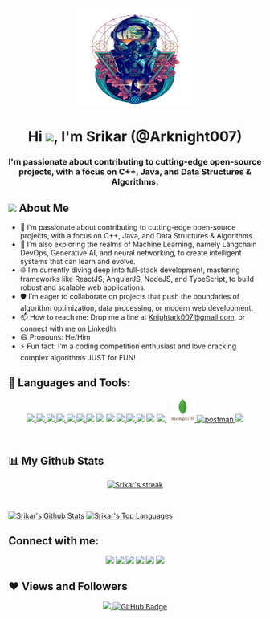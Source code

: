 <div align="center">
    <a href="#">
        <img width="50%" src="https://raw.githubusercontent.com/Arknight007/nonepic/main/68747470733a2f2f7777772e636f72656c647261772e636f6d2f7374617469632f636467732f696d616765732f6c6561726e2f67756964652d746f2d766563746f722d64657369676e2f63686f6f73696e672d766563746f722d736f6674776172652f69.png" style="max-height: 200px;" />
    </a>
</div>


<h1 align="center">Hi <img src="https://raw.githubusercontent.com/MartinHeinz/MartinHeinz/master/wave.gif" width="30px">, I'm Srikar (@Arknight007)</h1>
<h3 align="center">I'm passionate about contributing to cutting-edge open-source projects, with a focus on C++, Java, and Data Structures & Algorithms.</h3>

## <img src="https://img.icons8.com/?size=40&id=rjxhc5dkiDUM&format=png&color=000000"/> About Me

- 👀 I’m passionate about contributing to cutting-edge open-source projects, with a focus on C++, Java, and Data Structures & Algorithms.
- 🤖 I’m also exploring the realms of Machine Learning, namely Langchain DevOps, Generative AI, and neural networking, to create intelligent systems that can learn and evolve.
- 🌐 I’m currently diving deep into full-stack development, mastering frameworks like ReactJS, AngularJS, NodeJS, and TypeScript, to build robust and scalable web applications.
- 🛡️ I’m eager to collaborate on projects that push the boundaries of algorithm optimization, data processing, or modern web development.
- 📫 How to reach me: Drop me a line at [Knightark007@gmail.com](mailto:Knightark007@gmail.com), or connect with me on [LinkedIn](https://www.linkedin.com/in/srikar-molahalli-b4b530284/).
- 😄 Pronouns: He/Him
- ⚡ Fun fact: I’m a coding competition enthusiast and love cracking complex algorithms JUST for FUN!

## 🚀 Languages and Tools:

<p align="center"> 
    <a href="https://spring.io/projects/spring-boot" target="_blank"> <img src="https://img.icons8.com/?size=50&id=GLDz2wTcYtlm&format=png&color=000000"/> </a> 
    <a href="https://developer.mozilla.org/en-US/docs/Web/JavaScript" target="_blank"> <img src="https://img.icons8.com/?size=50&id=108784&format=png&color=000000"/> </a> 
	<a href="https://developer.mozilla.org/en-US/docs/Web/JavaScript" target="_blank"> <img src="https://img.icons8.com/?size=50&id=wpZmKzk11AzJ&format=png&color=000000"/> </a> 
    <a href="https://www.w3.org/html/" target="_blank"> <img src="https://img.icons8.com/color/50/000000/html-5.png"/> </a> 
    <a href="https://www.w3schools.com/css/" target="_blank"> <img src="https://img.icons8.com/color/50/000000/css3.png"/> </a>
		<a href="https://www.w3schools.com/css/" target="_blank"> <img src="https://img.icons8.com/?size=50&id=x7XMNGh2vdqA&format=png&color=000000"/> </a> 
	<a href="https://www.w3schools.com/css/" target="_blank"> <img src="https://img.icons8.com/?size=50&id=j9DnICNnlhGk&format=png&color=000000"/></a>
	<a href="https://www.w3schools.com/css/" target="_blank"> <img src="https://img.icons8.com/?size=50&id=13679&format=png&color=000000"/></a>
	<a href="https://www.w3schools.com/css/" target="_blank"> <img src="https://img.icons8.com/?size=50&id=rY6agKizO9eb&format=png&color=000000"/></a> 
    <a href="https://getbootstrap.com" target="_blank"> <img src="https://img.icons8.com/?size=50&id=g9mmSxx3SwAI&format=png&color=000000"/> </a>
	<a href="https://getbootstrap.com" target="_blank"> <img src="https://img.icons8.com/?size=50&id=r2OarXWQc7B6&format=png&color=FFFFFF"/> </a> 
	<a href="https://getbootstrap.com" target="_blank"> <img src="https://img.icons8.com/?size=50&id=kg46nzoJrmTR&format=png&color=FFFFFF"/></a>
	<a href="https://getbootstrap.com" target="_blank"> <img src="https://img.icons8.com/?size=50&id=123603&format=png&color=000000"/></a>
    <a style="padding-right:8px;" href="https://nodejs.org" target="_blank"> <img src="https://img.icons8.com/?size=50&id=hsPbhkOH4FMe&format=png&color=000000"/> </a> 
    <a href="https://www.mongodb.com/" target="_blank"> <img src="https://raw.githubusercontent.com/devicons/devicon/master/icons/mongodb/mongodb-original-wordmark.svg" alt="mongodb" width="48" height="48"/> </a> 
    <a href="https://postman.com" target="_blank"> <img src="https://img.icons8.com/?size=50&id=QgNBbQj7xep0&format=png&color=FFFFFF" alt="postman" width="50" height="45"/> </a>   
    <a href="https://git-scm.com/" target="_blank"> <img src="https://img.icons8.com/color/48/000000/git.png"/> </a> 
</p>

<br/>

## 📊 My Github Stats

<p align="center">
    <a href="https://github.com/emhane/github-readme-streak-stats">
        <img title="🔥 Get streak stats for your profile at git.io/streak-stats" alt="Srikar's streak" src="https://github-readme-streak-stats.herokuapp.com/?user=Arknight007&theme=tokyonight&hide_border=true&background=0D1118&stroke=0000&ring=FF5733&fire=FF5733&currStreakNum=FFFFFF&currStreakLabel=FF5733&sideNums=FF5733&sideLabels=FFFFFF"/>
    </a>
</p>

<br/>

<a href="https://github.com/emhane/github-readme-stats"><img alt="Srikar's Github Stats" src="https://github-readme-stats.vercel.app/api?username=Arknight007&show_icons=true&count_private=true&theme=react&hide_border=true&bg_color=0D1118&icon_color=FF5733" /></a>
<a href="https://github.com/emhane/github-readme-stats"><img alt="Srikar's Top Languages" src="https://github-readme-stats.vercel.app/api/top-langs/?username=Arknight007&langs_count=8&count_private=true&layout=compact&theme=react&hide_border=true&bg_color=0D1118&icon_color=FF5733" /></a>


## Connect with me:
<p align="center">
<a href = "https://www.linkedin.com/in/srikar-molahalli-b4b530284/"><img src="https://img.icons8.com/?size=50&id=8808&format=png&color=FFFFFF"/></a>
<a href = "https://x.com/KnightTemp5778"><img src="https://img.icons8.com/?size=48&id=phOKFKYpe00C&format=png&color=FFFFFF"/></a>
<a href = "https://www.instagram.com/"><img src="https://img.icons8.com/?size=48&id=oykyblY20T6o&format=png&color=FFFFFF"/></a>
<a href = "https://www.instagram.com/"><img src="https://img.icons8.com/?size=50&id=25627&format=png&color=FFFFFF"/></a>
<a href = "https://www.instagram.com/"><img src="https://img.icons8.com/?size=50&id=12463&format=png&color=FFFFFF"/></a>
	<a href = "https://www.instagram.com/"><img src="https://img.icons8.com/?size=45&id=18104&format=png&color=FFFFFF"/></a>
</p>

## ❤ Views and Followers
<p align="center">
<a href="https://github.com/emhane/github-profile-views-counter">
    <img src="https://komarev.com/ghpvc/?username=emhane">
</a>
<a href=""><img src="https://img.shields.io/github/followers/Arknight007?label=Followers&style=social" alt="GitHub Badge"></a>
